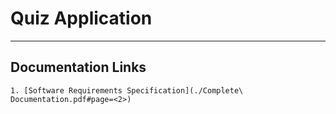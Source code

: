 # Quiz Application
---
## Documentation Links

    1. [Software Requirements Specification](./Complete\ Documentation.pdf#page=<2>)

